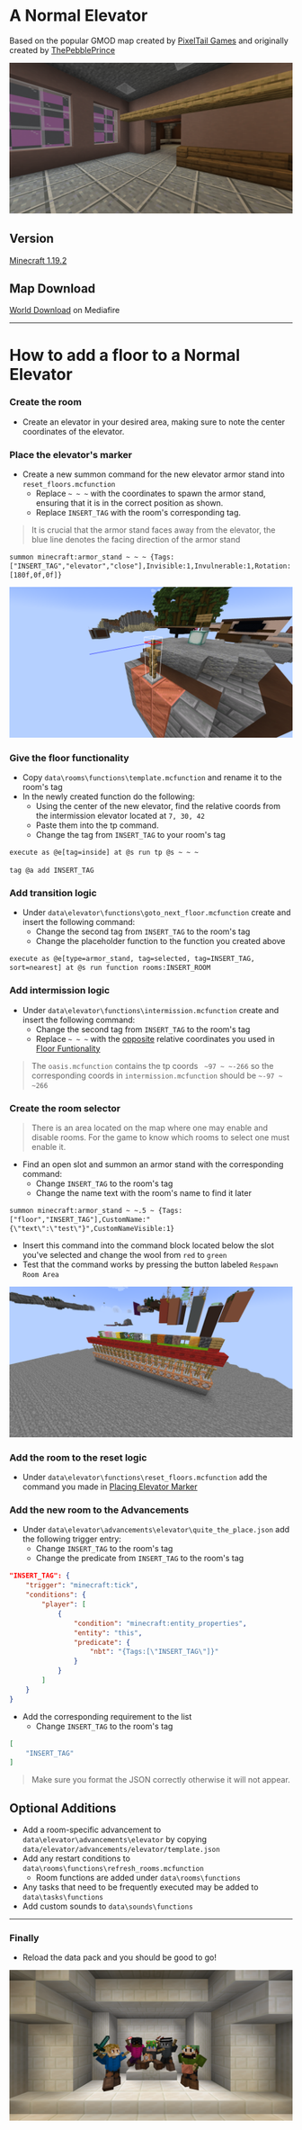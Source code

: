 # A Normal Elevator
Based on the popular GMOD map created by <a href="https://www.pixeltailgames.com/elevator/"> PixelTail Games</a> and originally created by <a href=https://www.youtube.com/channel/UCHobjD55wR4c-5bD0AHDcEQ>ThePebblePrince</a>

<img src="resources\elevator_entrance.png"></img>

## Version
<a href="https://www.minecraft.net/en-us/article/minecraft-java-edition-1-19-2">Minecraft 1.19.2</a>

## Map Download
<a href=https://www.mediafire.com/file/ocjjs2i2elbvvfr/Normal+Elevator.zip/file>World Download</a> on Mediafire

---

# How to add a floor to a Normal Elevator

### Create the room

- Create an elevator in your desired area, making sure to note the center coordinates of the elevator.

### Place the elevator's marker

- Create a new summon command for the new elevator armor stand into `reset_floors.mcfunction`
    - Replace `~ ~ ~` with the coordinates to spawn the armor stand, ensuring that it is in the correct position as shown.
    - Replace `INSERT_TAG` with the room's corresponding tag.

> It is crucial that the armor stand faces away from the elevator, the blue line denotes the facing direction of the armor stand

```MCFUNCTION
summon minecraft:armor_stand ~ ~ ~ {Tags:["INSERT_TAG","elevator","close"],Invisible:1,Invulnerable:1,Rotation:[180f,0f,0f]}
```

<img src="resources\armor_stand_location.png"></img>

### Give the floor functionality

- Copy `data\rooms\functions\template.mcfunction` and rename it to the room's tag
- In the newly created function do the following:
    - Using the center of the new elevator, find the relative coords from the intermission elevator located at `7, 30, 42`
    - Paste them into the tp command.
    - Change the tag from `INSERT_TAG` to your room's tag

```MCFUNCTION
execute as @e[tag=inside] at @s run tp @s ~ ~ ~

tag @a add INSERT_TAG
```

### Add transition logic

- Under `data\elevator\functions\goto_next_floor.mcfunction` create and insert the following command: 
    - Change the second tag from `INSERT_TAG` to the room's tag
    - Change the placeholder function to the function you created above

```MCFUNCTION
execute as @e[type=armor_stand, tag=selected, tag=INSERT_TAG, sort=nearest] at @s run function rooms:INSERT_ROOM
```

### Add intermission logic

- Under `data\elevator\functions\intermission.mcfunction` create and insert the following command:
    - Change the second tag from `INSERT_TAG` to the room's tag
    - Replace `~ ~ ~` with the <ins>opposite</ins> relative coordinates you used in [Floor Funtionality](#give-the-floor-functionality)

> The `oasis.mcfunction` contains the tp coords ` ~97 ~ ~-266` so the corresponding coords in `intermission.mcfunction` should be `~-97 ~ ~266`

### Create the room selector

> There is an area located on the map where one may enable and disable rooms. For the game to know which rooms to select one must enable it.

- Find an open slot and summon an armor stand with the corresponding command:
    - Change `INSERT_TAG` to the room's tag
    - Change the name text with the room's name to find it later
```MCFUNCTION
summon minecraft:armor_stand ~ ~.5 ~ {Tags:["floor","INSERT_TAG"],CustomName:"{\"text\":\"test\"}",CustomNameVisible:1}
```
- Insert this command into the command block located below the slot you've selected and change the wool from `red` to `green`
- Test that the command works by pressing the button labeled `Respawn Room Area`

<img src="resources\room_area.png"></img>

### Add the room to the reset logic
- Under `data\elevator\functions\reset_floors.mcfunction` add the command you made in [Placing Elevator Marker](#place-the-elevators-marker)

### Add the new room to the Advancements

- Under `data\elevator\advancements\elevator\quite_the_place.json` add the following trigger entry:
    - Change `INSERT_TAG` to the room's tag
    - Change the predicate from `INSERT_TAG` to the room's tag

```JSON
"INSERT_TAG": {
    "trigger": "minecraft:tick",
    "conditions": {
        "player": [
            {
                "condition": "minecraft:entity_properties",
                "entity": "this",
                "predicate": {
                    "nbt": "{Tags:[\"INSERT_TAG\"]}" 
                }
            }
        ]
    }
}
```

- Add the corresponding requirement to the list
    - Change `INSERT_TAG` to the room's tag

```JSON
[
    "INSERT_TAG"
]
```

> Make sure you format the JSON correctly otherwise it will not appear.

## Optional Additions
- Add a room-specific advancement to `data\elevator\advancements\elevator` by copying `data/elevator/advancements/elevator/template.json`
- Add any restart conditions to `data\rooms\functions\refresh_rooms.mcfunction`
    - Room functions are added under `data\rooms\functions`
- Any tasks that need to be frequently executed may be added to `data\tasks\functions`
- Add custom sounds to `data\sounds\functions`

---

### Finally
- Reload the data pack and you should be good to go!

<img src="resources\credits.png"></img>
